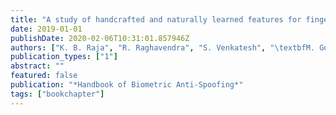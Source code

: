 ```yaml
---
title: "A study of handcrafted and naturally learned features for fingerprint presentation attack detection"
date: 2019-01-01
publishDate: 2020-02-06T10:31:01.857946Z
authors: ["K. B. Raja", "R. Raghavendra", "S. Venkatesh", "\textbfM. Gomez-Barrero", "C. Rathgeb", "C. Busch"]
publication_types: ["1"]
abstract: ""
featured: false
publication: "*Handbook of Biometric Anti-Spoofing*"
tags: ["bookchapter"]
---
```


